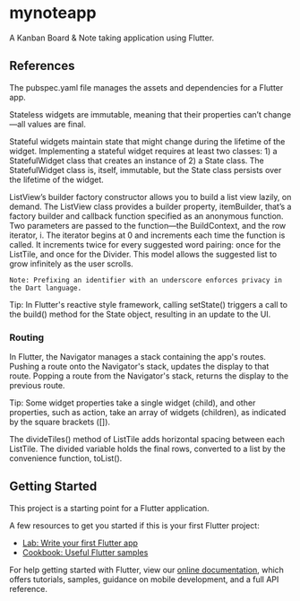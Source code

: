 # mynoteapp

A Kanban Board & Note taking application using Flutter.

## References

The pubspec.yaml file manages the assets and dependencies for a Flutter app.

Stateless widgets are immutable, meaning that their properties can’t change—all values are final.

Stateful widgets maintain state that might change during the lifetime of the widget. Implementing a stateful widget requires at least two classes: 1) a StatefulWidget class that creates an instance of 2) a State class. The StatefulWidget class is, itself, immutable, but the State class persists over the lifetime of the widget.

ListView’s builder factory constructor allows you to build a list view lazily, on demand. The ListView class provides a builder property, itemBuilder, that’s a factory builder and callback function specified as an anonymous function. Two parameters are passed to the function—the BuildContext, and the row iterator, i. The iterator begins at 0 and increments each time the function is called. It increments twice for every suggested word pairing: once for the ListTile, and once for the Divider. This model allows the suggested list to grow infinitely as the user scrolls.

    Note: Prefixing an identifier with an underscore enforces privacy in the Dart language.

Tip: In Flutter's reactive style framework, calling setState() triggers a call to the build() method for the State object, resulting in an update to the UI.

### Routing

In Flutter, the Navigator manages a stack containing the app's routes. Pushing a route onto the Navigator's stack, updates the display to that route. Popping a route from the Navigator's stack, returns the display to the previous route.

Tip: Some widget properties take a single widget (child), and other properties, such as action, take an array of widgets (children), as indicated by the square brackets ([]).

The divideTiles() method of ListTile adds horizontal spacing between each ListTile. The divided variable holds the final rows, converted to a list by the convenience function, toList().

## Getting Started

This project is a starting point for a Flutter application.

A few resources to get you started if this is your first Flutter project:

- [Lab: Write your first Flutter app](https://flutter.dev/docs/get-started/codelab)
- [Cookbook: Useful Flutter samples](https://flutter.dev/docs/cookbook)

For help getting started with Flutter, view our
[online documentation](https://flutter.dev/docs), which offers tutorials,
samples, guidance on mobile development, and a full API reference.
